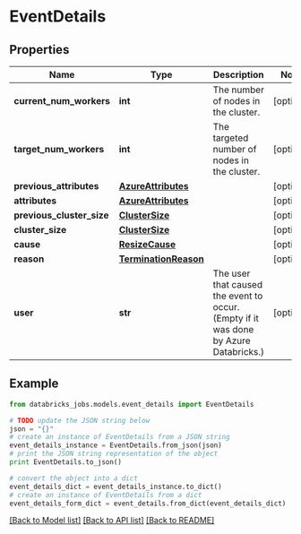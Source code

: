# EventDetails


## Properties
Name | Type | Description | Notes
------------ | ------------- | ------------- | -------------
**current_num_workers** | **int** | The number of nodes in the cluster. | [optional] 
**target_num_workers** | **int** | The targeted number of nodes in the cluster. | [optional] 
**previous_attributes** | [**AzureAttributes**](AzureAttributes.md) |  | [optional] 
**attributes** | [**AzureAttributes**](AzureAttributes.md) |  | [optional] 
**previous_cluster_size** | [**ClusterSize**](ClusterSize.md) |  | [optional] 
**cluster_size** | [**ClusterSize**](ClusterSize.md) |  | [optional] 
**cause** | [**ResizeCause**](ResizeCause.md) |  | [optional] 
**reason** | [**TerminationReason**](TerminationReason.md) |  | [optional] 
**user** | **str** | The user that caused the event to occur. (Empty if it was done by Azure Databricks.) | [optional] 

## Example

```python
from databricks_jobs.models.event_details import EventDetails

# TODO update the JSON string below
json = "{}"
# create an instance of EventDetails from a JSON string
event_details_instance = EventDetails.from_json(json)
# print the JSON string representation of the object
print EventDetails.to_json()

# convert the object into a dict
event_details_dict = event_details_instance.to_dict()
# create an instance of EventDetails from a dict
event_details_form_dict = event_details.from_dict(event_details_dict)
```
[[Back to Model list]](../README.md#documentation-for-models) [[Back to API list]](../README.md#documentation-for-api-endpoints) [[Back to README]](../README.md)


